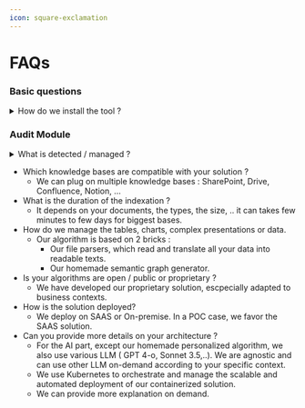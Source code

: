```yaml
---
icon: square-exclamation
---
```


# FAQs

### Basic questions

<details>

<summary>How do we install the tool ? </summary>

* It's a middleware, we plug to your architecture and knowledge bases and you connect to our AI through APIs.
* We have an API with the documentation of the endpoints availables, several SDKs on Github to install it easily ( Python, Typescript, PHP ) and templates examples (React, Vue)&#x20;

</details>



### Audit Module

<details>

<summary>What is detected / managed ?  </summary>

It's like a taskboard, in "detected" state, it lists all detected conflicts to check, you edit documents on your side, and the "managed" status will regenerate the indexation of the documents mentioned.&#x20;

</details>

* Which knowledge bases are compatible with your solution ? &#x20;
  * We can plug on multiple knowledge bases :  SharePoint, Drive, Confluence, Notion, …&#x20;
* What is the duration of the indexation ? &#x20;
  * It depends on your documents, the types, the size, .. it can takes few minutes to few days for biggest bases.&#x20;
* How do we manage the tables, charts, complex presentations or data.&#x20;
  * Our algorithm is based on 2 bricks : &#x20;
    * Our file parsers, which read and translate all your data into readable texts. &#x20;
    * Our homemade semantic graph generator. &#x20;
* Is your algorithms are open / public or proprietary ? &#x20;
  * We have developed our proprietary solution, escpecially adapted to business contexts. &#x20;
* How is the solution deployed?&#x20;
  * We deploy on SAAS or On-premise. In a POC case, we favor the SAAS solution.&#x20;
* Can you provide more details on your architecture ? &#x20;
  * For the AI part, except our homemade personalized algorithm, we also use various LLM ( GPT 4-o, Sonnet 3.5,..). We are agnostic and can use other LLM on-demand according to your specific context.&#x20;
  * We use Kubernetes to orchestrate and manage the scalable and automated deployment of our containerized solution.&#x20;
  * We can provide more explanation on demand.&#x20;
